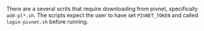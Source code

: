 There are a several scrits that require downloading from pivnet, specifically
`add-pl*.sh`. The scripts expect the user to have set `PIVNET_TOKEN` and called
`login-pivnet.sh` before running.
